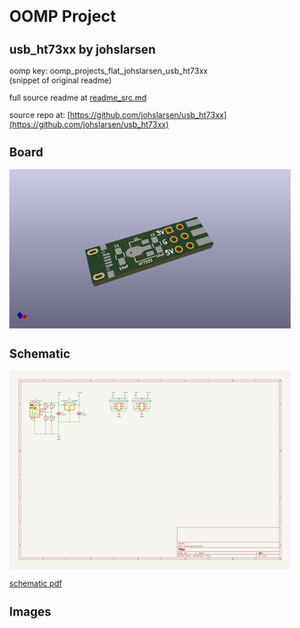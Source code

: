 # OOMP Project  
## usb_ht73xx  by johslarsen  
  
oomp key: oomp_projects_flat_johslarsen_usb_ht73xx  
(snippet of original readme)  
  
  
  full source readme at [readme_src.md](readme_src.md)  
  
source repo at: [https://github.com/johslarsen/usb_ht73xx](https://github.com/johslarsen/usb_ht73xx)  
## Board  
  
[![working_3d.png](working_3d_600.png)](working_3d.png)  
## Schematic  
  
[![working_schematic.png](working_schematic_600.png)](working_schematic.png)  
  
[schematic pdf](working_schematic.pdf)  
## Images  

